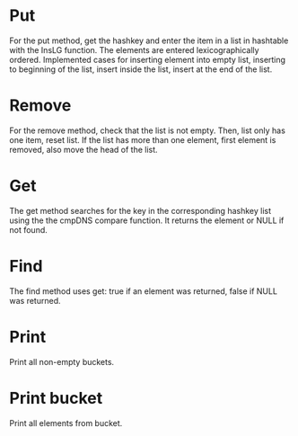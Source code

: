 # Put
For the put method, get the hashkey and enter the item in a list in hashtable with the InsLG function. The elements are entered lexicographically ordered. Implemented cases for inserting element into empty list, inserting to beginning of the list, insert inside the list, insert at the end of the list.

# Remove
For the remove method, check that the list is not empty. Then, list only has one item, reset list. If the list has more than one element, first element is removed, also move the head of the list.

# Get
The get method searches for the key in the corresponding hashkey list using the the cmpDNS compare function. It returns the element or NULL if not found.

# Find
The find method uses get: true if an element was returned, false
if NULL was returned.

# Print
Print all non-empty buckets.

# Print bucket
Print all elements from bucket.